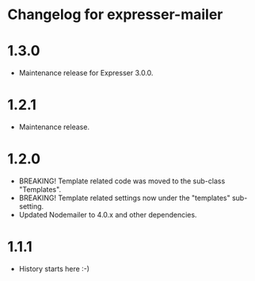 # Changelog for expresser-mailer

1.3.0
=====
* Maintenance release for Expresser 3.0.0.

1.2.1
=====
* Maintenance release.

1.2.0
=====
* BREAKING! Template related code was moved to the sub-class "Templates".
* BREAKING! Template related settings now under the "templates" sub-setting.
* Updated Nodemailer to 4.0.x and other dependencies.

1.1.1
=====
* History starts here :-)
